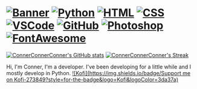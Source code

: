 [![Banner](https://user-images.githubusercontent.com/110003454/202076561-36cc6c31-19f8-4ec6-8fc1-d684963f1430.png)](https://github.com/ConnerConnerConner/)
[![Python](https://img.shields.io/badge/Python-273849?style=for-the-badge&logo=Python&logoColor=3da37a)](https://www.python.org/)
[![HTML](https://img.shields.io/badge/HTMl-273849?style=for-the-badge&logo=HTML5&logoColor=3da37a)](https://en.wikipedia.org/wiki/HTML)
[![CSS](https://img.shields.io/badge/CSS-273849?style=for-the-badge&logo=CSS3&logoColor=3da37a)](https://en.wikipedia.org/wiki/CSS)
[![VSCode](https://img.shields.io/badge/VSCode-273849?style=for-the-badge&logo=VisualStudioCode&logoColor=3da37a)](https://code.visualstudio.com/)
[![GitHub](https://img.shields.io/badge/GitHub-273849?style=for-the-badge&logo=GitHub&logoColor=3da37a)](https://www.github.com/)
[![Photoshop](https://img.shields.io/badge/Photoshop-273849?style=for-the-badge&logo=AdobePhotoshop&logoColor=3da37a)](https://www.adobe.com/products/photoshop.html)
[![FontAwesome](https://img.shields.io/badge/FontAwesome-273849?style=for-the-badge&logo=FontAwesome&logoColor=3da37a)](https://fontawesome.com/)
=

[![ConnerConnerConner's GitHub stats](https://github-readme-stats.vercel.app/api?username=connerconnerconner&show_icons=true&hide_border=true&theme=vue-dark)](https://github.com/ConnerConnerConner/)
[![ConnerConnerConner's Streak](https://github-readme-streak-stats.herokuapp.com?user=connerconnerconner&hide_border=true&theme=vue-dark)](https://github.com/ConnerConnerConner/)

Hi, I'm Conner, I'm a developer. I've been developing for a little while and I mostly develop in Python.
[![Kofi](https://img.shields.io/badge/Support me on Kofi-273849?style=for-the-badge&logo=Kofi&logoColor=3da37a)](https://ko-fi.com/O5O3F0OJN)
